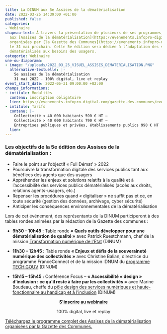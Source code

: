 ```yaml
---
title: La DINUM aux 5e Assises de la dématérialisation
date: 2022-03-25 14:39:00 +01:00
published: false
categories:
- Webinaire
chapeau-text: À travers la présentation de plusieurs de ses programmes, la DINUM participera
  aux [Assises de la dématérialisation](https://evenements.infopro-digital.com/gazette-des-communes/evenement-assises-de-la-dematerialisation-2022-p-15142#/)
  organisées par [la Gazette des Communes](https://evenements.infopro-digital.com/gazette-des-communes/evenements/#/)
  le 31 mai prochain. Cette 5e édition sera dédiée à l’adaptation des services publics
  dématérialisés aux besoins des usagers.
categorie: Webinaire
une-ou-diaporama:
- image: "/uploads/2022_03_25_VISUEL_ASSISES_DEMATERIALISATION.PNG"
  alternative-textuelle: |-
    5e assises de la dématérialisation
    31 mai 2022 - 100% digital, live et replay
event_start_date: 2022-05-31 09:00:00 +02:00
champs_informations:
- intitule: Modalités
  contenu: inscription obligatoire
  lien: https://evenements.infopro-digital.com/gazette-des-communes/evenement-assises-de-la-dematerialisation-2022-p-15142#/
- intitule: Tarifs
  contenu: |-
    Collectivité < 40 000 habitants 590 € HT –
    Collectivité > 40 000 habitants 790 € HT –
    Entreprises publiques et privées, établissements publics 990 € HT
  lien: 
---
```


### Les objectifs de la 5e édition des Assises de la dématérialisation : 
* Faire le point sur l’objectif « Full Démat’ » 2022
* Poursuivre la transformation digitale des services publics tant aux bénéfices des agents que des usagers
* Appréhender les enjeux et solutions relatifs à la qualité et à l’accessibilité des services publics dématérialisés (accès aux droits, relations agents-usagers, etc.)
* Repenser les procédures quand « digitaliser » ne suffit pas et ce, en toute sécurité (gestion des données, archivage, cyber sécurité)
* Anticiper les conséquences environnementales de la dématérialisation

Lors de cet événement, des représentants de la DINUM participeront à des tables rondes animées par la rédaction de la Gazette des communes :

* **9h30 – 10h45 :** Table ronde **« Quels outils développer pour une dématérialisation de qualité »** avec Patrick Ruestchmann, chef de la mission [Transformation numérique de l'Etat](https://www.numerique.gouv.fr/services/tnt/) (DINUM) 

* **11h30 – 12h45 :** Table ronde **« Enjeux et défis de la souveraineté numérique des collectivités »** avec Christine Balian, directrice du programme FranceConnect et de la mission IDNUM du [programme TECH.GOUV](https://www.numerique.gouv.fr/publications/tech-gouv-strategie-et-feuille-de-route-2019-2021/) (DINUM)

* **15h15 – 15h45 :** Conférence Focus – **« Accessibilité « design » d’inclusion : ce qu’il reste à faire par les collectivités »** avec Marine Boudeau, cheffe du [pôle design des services numériques et haute-fonctionnaire au handicap et à l’inclusion](https://design.numerique.gouv.fr/) (DINUM)

<div align="center"><a href="https://evenements.infopro-digital.com/gazette-des-communes/evenement-assises-de-la-dematerialisation-2022-p-15142#/" class="button"><b>S'inscrire au webinaire</b></a><p class="ouverture">100% digital, live et replay</p></div>

<div class="lien-important"><p><a href="https://evenements.infopro-digital.com/mediatheque/pdf/7/3/9/000102937.pdf">Téléchargez le programme complet des Assises de la dématérialisation organisées par la Gazette des Communes.</a></p></div>